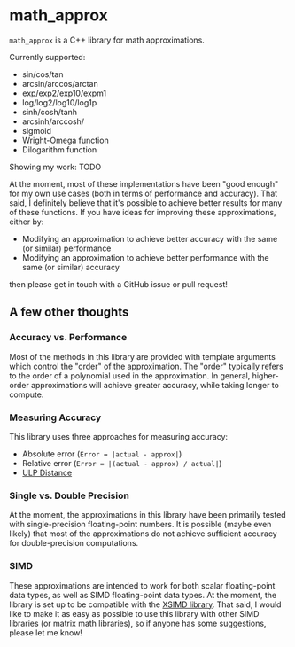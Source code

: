 # math_approx

`math_approx` is a C++ library for math approximations.

Currently supported:

- sin/cos/tan
- arcsin/arccos/arctan
- exp/exp2/exp10/expm1
- log/log2/log10/log1p
- sinh/cosh/tanh
- arcsinh/arccosh/
- sigmoid
- Wright-Omega function
- Dilogarithm function

Showing my work:
TODO

At the moment, most of these implementations have been "good enough"
for my own use cases (both in terms of performance and accuracy). That
said, I definitely believe that it's possible to achieve better results
for many of these functions. If you have ideas for improving these
approximations, either by:
- Modifying an approximation to achieve better accuracy with the same (or similar) performance
- Modifying an approximation to achieve better performance with the same (or similar) accuracy

then please get in touch with a GitHub issue or pull request!

## A few other thoughts

### Accuracy vs. Performance

Most of the methods in this library are provided with template
arguments which control the "order" of the approximation. The
"order" typically refers to the order of a polynomial used in
the approximation. In general, higher-order approximations will
achieve greater accuracy, while taking longer to compute.

### Measuring Accuracy

This library uses three approaches for measuring accuracy:
- Absolute error (`Error = |actual - approx|`)
- Relative error (`Error = |(actual - approx) / actual|`)
- [ULP Distance](https://en.wikipedia.org/wiki/Unit_in_the_last_place#:~:text=In%20computer%20science%20and%20numerical,of%20accuracy%20in%20numeric%20calculations.)

### Single vs. Double Precision

At the moment, the approximations in this library have been
primarily tested with single-precision floating-point numbers.
It is possible (maybe even likely) that most of the approximations
do not achieve sufficient accuracy for double-precision computations.

### SIMD

These approximations are intended to work for both scalar floating-point
data types, as well as SIMD floating-point data types. At the moment,
the library is set up to be compatible with the [XSIMD library](https://github.com/xtensor-stack/xsimd).
That said, I would like to make it as easy as possible to use this
library with other SIMD libraries (or matrix math libraries), so if
anyone has some suggestions, please let me know!
